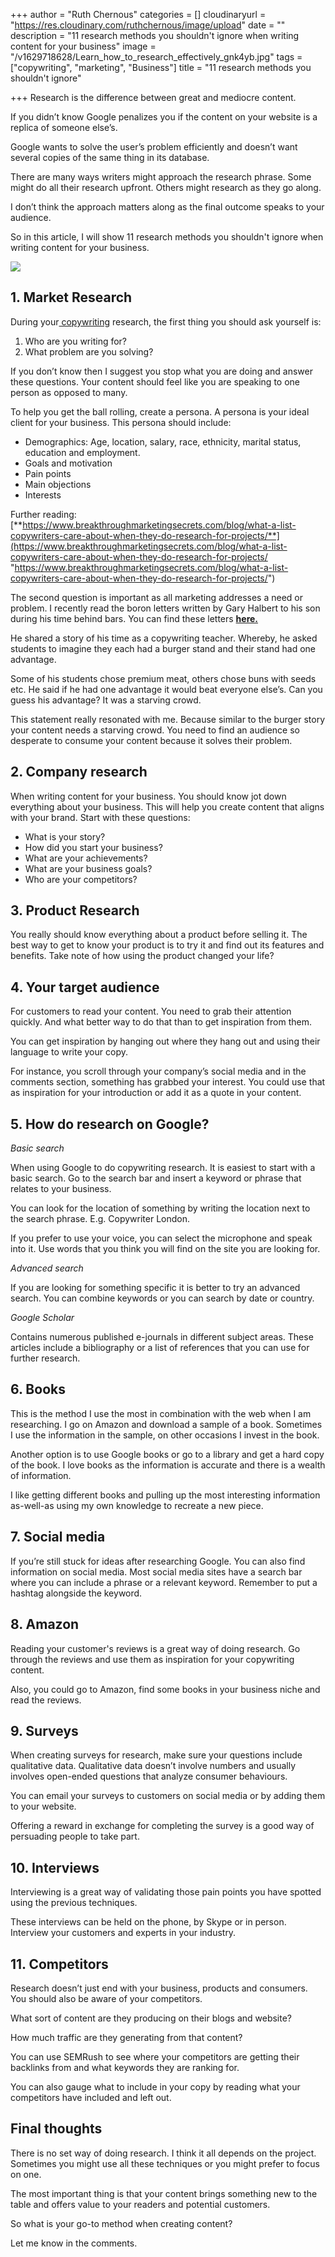 +++
author = "Ruth Chernous"
categories = []
cloudinaryurl = "https://res.cloudinary.com/ruthchernous/image/upload"
date = ""
description = "11 research methods you shouldn't ignore when writing content for your business"
image = "/v1629718628/Learn_how_to_research_effectively_gnk4yb.jpg"
tags = ["copywriting", "marketing", "Business"]
title = "11 research methods you shouldn't ignore"

+++
Research is the difference between great and mediocre content.

If you didn’t know Google penalizes you if the content on your website is a replica of someone else’s.

Google wants to solve the user’s problem efficiently and doesn’t want several copies of the same thing in its database.

There are many ways writers might approach the research phrase. Some might do all their research upfront. Others might research as they go along.

I don’t think the approach matters along as the final outcome speaks to your audience.

So in this article, I will show 11 research methods you shouldn't ignore when writing content for your business.

![](https://res.cloudinary.com/ruthchernous/image/upload/v1634432873/11_research_tips_you_shouldn_t_ignore_ts7hls.jpg)

## **1. Market Research**

During your[ copywriting](https://www.ruthchernous.com/post/what-is-meant-by-copywriting-the-ins-and-outs/ "Copywriting for beginners") research, the first thing you should ask yourself is:

1. Who are you writing for?
2. What problem are you solving?

If you don’t know then I suggest you stop what you are doing and answer these questions. Your content should feel like you are speaking to one person as opposed to many.

To help you get the ball rolling, create a persona. A persona is your ideal client for your business. This persona should include:

* Demographics: Age, location, salary, race, ethnicity, marital status, education and employment.
* Goals and motivation
* Pain points
* Main objections
* Interests

Further reading: [**https://www.breakthroughmarketingsecrets.com/blog/what-a-list-copywriters-care-about-when-they-do-research-for-projects/**](https://www.breakthroughmarketingsecrets.com/blog/what-a-list-copywriters-care-about-when-they-do-research-for-projects/ "https://www.breakthroughmarketingsecrets.com/blog/what-a-list-copywriters-care-about-when-they-do-research-for-projects/")

The second question is important as all marketing addresses a need or problem. I recently read the boron letters written by Gary Halbert to his son during his time behind bars. You can find these letters [**here.**](https://morgancrozier.com/boron-letters/)

He shared a story of his time as a copywriting teacher. Whereby, he asked students to imagine they each had a burger stand and their stand had one advantage.

Some of his students chose premium meat, others chose buns with seeds etc. He said if he had one advantage it would beat everyone else’s. Can you guess his advantage? It was a starving crowd.

This statement really resonated with me. Because similar to the burger story your content needs a starving crowd. You need to find an audience so desperate to consume your content because it solves their problem.

## **2. Company research**

When writing content for your business.  You should know jot down everything about your business. This will help you create content that aligns with your brand. Start with these questions:

* What is your story?
* How did you start your business?
* What are your achievements?
* What are your business goals?
* Who are your competitors?

## **3. Product Research**

You really should know everything about a product before selling it. The best way to get to know your product is to try it and find out its features and benefits. Take note of how using the product changed your life?

## **4. Your target audience**

For customers to read your content. You need to grab their attention quickly. And what better way to do that than to get inspiration from them.

You can get inspiration by hanging out where they hang out and using their language to write your copy.

For instance, you scroll through your company’s social media and in the comments section, something has grabbed your interest. You could use that as inspiration for your introduction or add it as a quote in your content.

## **5. How do research on Google?**

_Basic search_

When using Google to do copywriting research. It is easiest to start with a basic search. Go to the search bar and insert a keyword or phrase that relates to your business.

You can look for the location of something by writing the location next to the search phrase. E.g. Copywriter London.

If you prefer to use your voice, you can select the microphone and speak into it. Use words that you think you will find on the site you are looking for.

_Advanced search_

If you are looking for something specific it is better to try an advanced search. You can combine keywords or you can search by date or country.

_Google Scholar_

Contains numerous published e-journals in different subject areas. These articles include a bibliography or a list of references that you can use for further research.

## **6. Books**

This is the method I use the most in combination with the web when I am researching. I go on Amazon and download a sample of a book. Sometimes I use the information in the sample, on other occasions I invest in the book.

Another option is to use Google books or go to a library and get a hard copy of the book. I love books as the information is accurate and there is a wealth of information.

I like getting different books and pulling up the most interesting information as-well-as using my own knowledge to recreate a new piece.

## **7. Social media**

If you’re still stuck for ideas after researching Google. You can also find information on social media. Most social media sites have a search bar where you can include a phrase or a relevant keyword. Remember to put a hashtag alongside the keyword.

## **8. Amazon**

Reading your customer's reviews is a great way of doing research. Go through the reviews and use them as inspiration for your copywriting content.

Also, you could go to Amazon, find some books in your business niche and read the reviews.

## **9. Surveys**

When creating surveys for research, make sure your questions include qualitative data. Qualitative data doesn’t involve numbers and usually involves open-ended questions that analyze consumer behaviours.

You can email your surveys to customers on social media or by adding them to your website.

Offering a reward in exchange for completing the survey is a good way of persuading people to take part.

## **10. Interviews**

Interviewing is a great way of validating those pain points you have spotted using the previous techniques.

These interviews can be held on the phone, by Skype or in person. Interview your customers and experts in your industry.

## **11. Competitors**

Research doesn’t just end with your business, products and consumers. You should also be aware of your competitors.

What sort of content are they producing on their blogs and website?

How much traffic are they generating from that content?

You can use SEMRush to see where your competitors are getting their backlinks from and what keywords they are ranking for.

You can also gauge what to include in your copy by reading what your competitors have included and left out.

## **Final thoughts**

There is no set way of doing research. I think it all depends on the project. Sometimes you might use all these techniques or you might prefer to focus on one.

The most important thing is that your content brings something new to the table and offers value to your readers and potential customers.

So what is your go-to method when creating content?

Let me know in the comments.